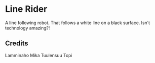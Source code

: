 Line Rider
==========

A line following robot. That follows a white line on a black surface. Isn't technology amazing?!



Credits
-------

Lamminaho Mika
Tuulensuu Topi
